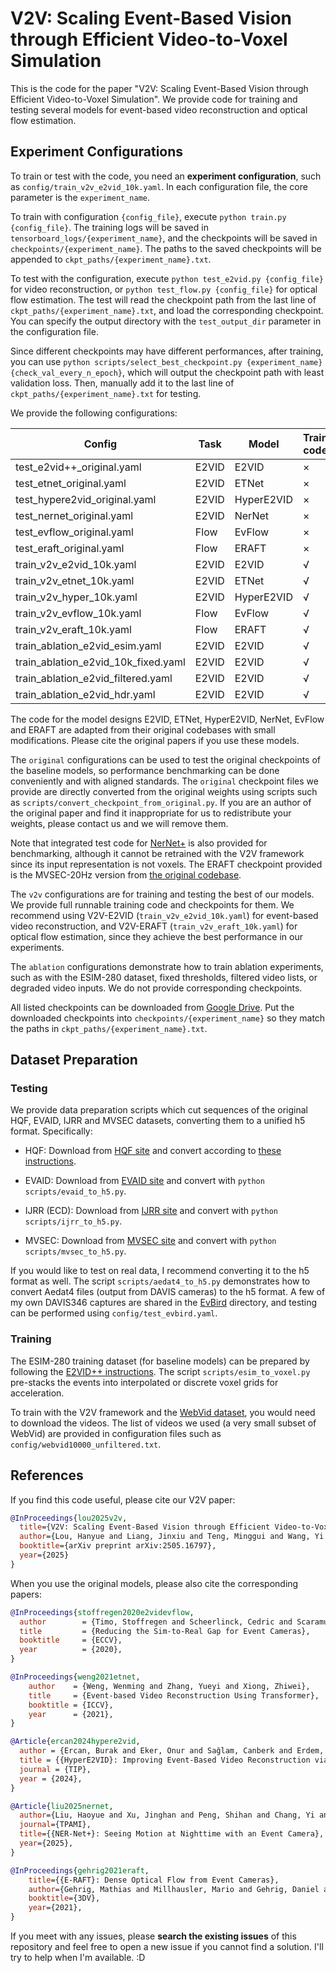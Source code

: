 # V2V: Scaling Event-Based Vision through Efficient Video-to-Voxel Simulation

This is the code for the paper "V2V: Scaling Event-Based Vision through Efficient Video-to-Voxel Simulation". We provide code for training and testing several models for event-based video reconstruction and optical flow estimation.

## Experiment Configurations

To train or test with the code, you need an **experiment configuration**, such as `config/train_v2v_e2vid_10k.yaml`. In each configuration file, the core parameter is the `experiment_name`. 

To train with configuration `{config_file}`, execute `python train.py {config_file}`. The training logs will be saved in `tensorboard_logs/{experiment_name}`, and the checkpoints will be saved in `checkpoints/{experiment_name}`. The paths to the saved checkpoints will be appended to `ckpt_paths/{experiment_name}.txt`.

To test with the configuration, execute `python test_e2vid.py {config_file}` for video reconstruction, or `python test_flow.py {config_file}` for optical flow estimation. The test will read the checkpoint path from the last line of `ckpt_paths/{experiment_name}.txt`, and load the corresponding checkpoint. You can specify the output directory with the `test_output_dir` parameter in the configuration file.

Since different checkpoints may have different performances, after training, you can use `python scripts/select_best_checkpoint.py {experiment_name} {check_val_every_n_epoch}`, which will output the checkpoint path with least validation loss. Then, manually add it to the last line of `ckpt_paths/{experiment_name}.txt` for testing.

We provide the following configurations:

| Config                             | Task   | Model       | Train code | Test checkpoint |
|------------------------------------|--------|-------------|------------|-----------------|
| test_e2vid++_original.yaml         | E2VID  | E2VID       | ×          | √               |
| test_etnet_original.yaml           | E2VID  | ETNet       | ×          | √               |
| test_hypere2vid_original.yaml      | E2VID  | HyperE2VID  | ×          | √               |
| test_nernet_original.yaml          | E2VID  | NerNet      | ×          | √               |
| test_evflow_original.yaml          | Flow   | EvFlow      | ×          | √               |
| test_eraft_original.yaml           | Flow   | ERAFT       | ×          | √               |
| train_v2v_e2vid_10k.yaml           | E2VID  | E2VID       | √          | √               |
| train_v2v_etnet_10k.yaml           | E2VID  | ETNet       | √          | √               |
| train_v2v_hyper_10k.yaml           | E2VID  | HyperE2VID  | √          | √               |
| train_v2v_evflow_10k.yaml          | Flow   | EvFlow      | √          | √               |
| train_v2v_eraft_10k.yaml           | Flow   | ERAFT       | √          | √               |
| train_ablation_e2vid_esim.yaml     | E2VID  | E2VID       | √          | ×               |
| train_ablation_e2vid_10k_fixed.yaml| E2VID  | E2VID       | √          | ×               |
| train_ablation_e2vid_filtered.yaml | E2VID  | E2VID       | √          | ×               |
| train_ablation_e2vid_hdr.yaml      | E2VID  | E2VID       | √          | ×               |

The code for the model designs E2VID, ETNet, HyperE2VID, NerNet, EvFlow and ERAFT are adapted from their original codebases with small modifications. Please cite the original papers if you use these models.

The `original` configurations can be used to test the original checkpoints of the baseline models, so performance benchmarking can be done conveniently and with aligned standards. The `original` checkpoint files we provide are directly converted from the original weights using scripts such as `scripts/convert_checkpoint_from_original.py`. If you are an author of the original paper and find it inappropriate for us to redistribute your weights, please contact us and we will remove them.

Note that integrated test code for [NerNet+](https://github.com/Liu-haoyue/NER-Net) is also provided for benchmarking, although it cannot be retrained with the V2V framework since its input representation is not voxels. The ERAFT checkpoint provided is the MVSEC-20Hz version from [the original codebase](https://github.com/uzh-rpg/E-RAFT).

The `v2v` configurations are for training and testing the best of our models. We provide full runnable training code and checkpoints for them. We recommend using V2V-E2VID (`train_v2v_e2vid_10k.yaml`) for event-based video reconstruction, and V2V-ERAFT (`train_v2v_eraft_10k.yaml`) for optical flow estimation, since they achieve the best performance in our experiments. 

The `ablation` configurations demonstrate how to train ablation experiments, such as with the ESIM-280 dataset, fixed thresholds, filtered video lists, or degraded video inputs. We do not provide corresponding checkpoints. 

All listed checkpoints can be downloaded from [Google Drive](https://drive.google.com/drive/folders/1M6juFWeZ-bCkW9JNaSJzn0voLQ9LU-tg?usp=sharing). Put the downloaded checkpoints into `checkpoints/{experiment_name}` so they match the paths in `ckpt_paths/{experiment_name}.txt`.

## Dataset Preparation

### Testing

We provide data preparation scripts which cut sequences of the original HQF, EVAID, IJRR and MVSEC datasets, converting them to a unified h5 format. Specifically:

* HQF: Download from [HQF site](https://timostoff.github.io/20ecnn) and convert according to [these instructions](https://github.com/TimoStoff/event_cnn_minimal).

* EVAID: Download from [EVAID site](https://sites.google.com/view/eventaid-benchmark/home) and convert with `python scripts/evaid_to_h5.py`.

* IJRR (ECD): Download from [IJRR site](https://download.ifi.uzh.ch/rpg/web/data/E2VID/datasets/ECD_IJRR17/) and convert with `python scripts/ijrr_to_h5.py`.

* MVSEC: Download from [MVSEC site](https://daniilidis-group.github.io/mvsec/download/) and convert with `python scripts/mvsec_to_h5.py`.

If you would like to test on real data, I recommend converting it to the h5 format as well. The script `scripts/aedat4_to_h5.py` demonstrates how to convert Aedat4 files (output from DAVIS cameras) to the h5 format. A few of my own DAVIS346 captures are shared in the [EvBird](https://drive.google.com/drive/folders/1Fzu1h1XqaAVRwIRypujjUR66DQmHJHh2?usp=drive_link) directory, and testing can be performed using `config/test_evbird.yaml`.

### Training

The ESIM-280 training dataset (for baseline models) can be prepared by following the [E2VID++ instructions](https://github.com/TimoStoff/esim_config_generator). The script `scripts/esim_to_voxel.py` pre-stacks the events into interpolated or discrete voxel grids for acceleration.

To train with the V2V framework and the [WebVid dataset](https://github.com/m-bain/webvid), you would need to download the videos. The list of videos we used (a very small subset of WebVid) are provided in configuration files such as `config/webvid10000_unfiltered.txt`. 

## References

If you find this code useful, please cite our V2V paper:

```bibtex
@InProceedings{lou2025v2v,
  title={V2V: Scaling Event-Based Vision through Efficient Video-to-Voxel Simulation},
  author={Lou, Hanyue and Liang, Jinxiu and Teng, Minggui and Wang, Yi and Shi, Boxin},
  booktitle={arXiv preprint arXiv:2505.16797},
  year={2025}
}
```

When you use the original models, please also cite the corresponding papers:

```bibtex
@InProceedings{stoffregen2020e2videvflow,
  author        = {Timo, Stoffregen and Scheerlinck, Cedric and Scaramuzza, Davide and Drummond, Tom and Barnes, Nick and Kleeman, Lindsay and Mahony, Robert},
  title         = {Reducing the Sim-to-Real Gap for Event Cameras},
  booktitle     = {ECCV},
  year          = {2020},
}

@InProceedings{weng2021etnet,
    author    = {Weng, Wenming and Zhang, Yueyi and Xiong, Zhiwei},
    title     = {Event-based Video Reconstruction Using Transformer},
    booktitle = {ICCV},
    year      = {2021},
}

@Article{ercan2024hypere2vid,
  author = {Ercan, Burak and Eker, Onur and Sağlam, Canberk and Erdem, Aykut and Erdem, Erkut},
  title = {{HyperE2VID}: Improving Event-Based Video Reconstruction via Hypernetworks},
  journal = {TIP},
  year = {2024},
}

@Article{liu2025nernet,
  author={Liu, Haoyue and Xu, Jinghan and Peng, Shihan and Chang, Yi and Zhou, Hanyu and Duan, Yuxing and Zhu, Lin and Tian, Yonghong and Yan, Luxin},
  journal={TPAMI}, 
  title={{NER-Net+}: Seeing Motion at Nighttime with an Event Camera}, 
  year={2025},
}

@InProceedings{gehrig2021eraft,
    title={{E-RAFT}: Dense Optical Flow from Event Cameras},
    author={Gehrig, Mathias and Millhausler, Mario and Gehrig, Daniel and Scaramuzza, Davide},
    booktitle={3DV},
    year={2021},
}
```

If you meet with any issues, please **search the existing issues** of this repository and feel free to open a new issue if you cannot find a solution. I'll try to help when I'm available. :D